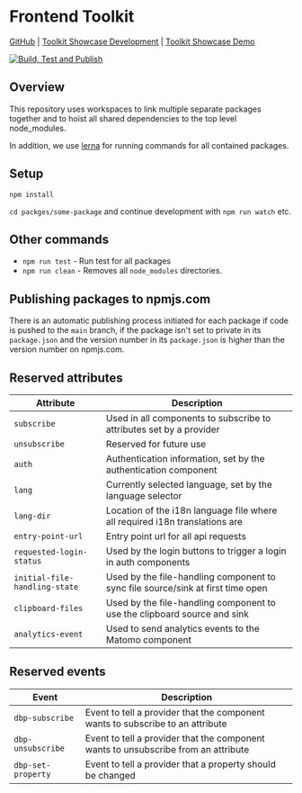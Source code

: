 # Frontend Toolkit

[GitHub](https://github.com/digital-blueprint/toolkit) |
[Toolkit Showcase Development](https://dbp-dev.tugraz.at/apps/demo) |
[Toolkit Showcase Demo](https://dbp-demo.tugraz.at/apps/demo)

[![Build, Test and Publish](https://github.com/digital-blueprint/toolkit/actions/workflows/build-test-publish.yml/badge.svg)](https://github.com/digital-blueprint/toolkit/actions/workflows/build-test-publish.yml)

## Overview

This repository uses workspaces to link multiple separate packages together and
to hoist all shared dependencies to the top level node_modules.

In addition, we use [lerna](https://lerna.js.org/) for running commands for all contained packages.

## Setup

```
npm install
```

`cd packges/some-package` and continue development with `npm run watch` etc.

## Other commands

* `npm run test` -  Run test for all packages
* `npm run clean` - Removes all `node_modules` directories.

## Publishing packages to npmjs.com

There is an automatic publishing process initiated for each package if code is pushed
to the `main` branch, if the package isn't set to private in its `package.json` and
the version number in its `package.json` is higher than the version number on npmjs.com.

## Reserved attributes

| Attribute                     | Description                                                                       |
| ----------------------------- | --------------------------------------------------------------------------------- |
| `subscribe`                   | Used in all components to subscribe to attributes set by a provider               |
| `unsubscribe`                 | Reserved for future use                                                           |
| `auth`                        | Authentication information, set by the authentication component                   |
| `lang`                        | Currently selected language, set by the language selector                         |
| `lang-dir`                    | Location of the i18n language file where all required i18n translations are       |
| `entry-point-url`             | Entry point url for all api requests                                              |
| `requested-login-status`      | Used by the login buttons to trigger a login in auth components                   |
| `initial-file-handling-state` | Used by the file-handling component to sync file source/sink at first time open   |
| `clipboard-files`             | Used by the file-handling component to use the clipboard source and sink          |
| `analytics-event`             | Used to send analytics events to the Matomo component                             |

## Reserved events

| Event              | Description                                                                        |
| ------------------ | ---------------------------------------------------------------------------------- |
| `dbp-subscribe`    | Event to tell a provider that the component wants to subscribe to an attribute     |
| `dbp-unsubscribe`  | Event to tell a provider that the component wants to unsubscribe from an attribute |
| `dbp-set-property` | Event to tell a provider that a property should be changed                         |
